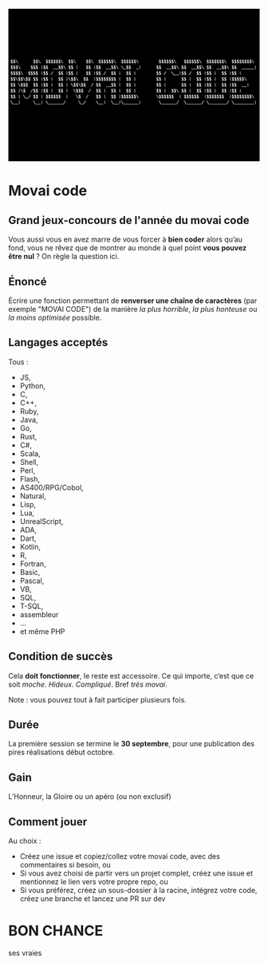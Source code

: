 ![](./movaicode.png)

# Movai code
## Grand jeux-concours de l'année du movai code

Vous aussi vous en avez marre de vous forcer à **bien coder** alors qu’au fond, vous ne rêvez que de montrer au monde à quel point **vous pouvez être nul** ? On règle la question ici.

## Énoncé
Écrire une fonction permettant de **renverser une chaîne de caractères** (par exemple "MOVAI CODE") de la manière _la plus horrible_, _la plus honteuse_ ou _la moins optimisée_ possible.

## Langages acceptés

Tous :

 - JS,
 - Python,
 - C,
 - C++,
 - Ruby,
 - Java,
 - Go,
 - Rust,
 - C#,
 - Scala,
 - Shell,
 - Perl,
 - Flash,
 - AS400/RPG/Cobol,
 - Natural,
 - Lisp,
 - Lua,
 - UnrealScript,
 - ADA,
 - Dart,
 - Kotlin,
 - R,
 - Fortran,
 - Basic,
 - Pascal,
 - VB,
 - SQL,
 - T-SQL,
 - assembleur
 - ...
 - et même PHP
 
## Condition de succès

Cela **doit fonctionner**, le reste est accessoire. Ce qui importe, c’est que ce soit _moche_. _Hideux_. _Compliqué_. Bref _très movai_.

Note : vous pouvez tout à fait participer plusieurs fois.

## Durée

La première session se termine le **30 septembre**, pour une publication des pires réalisations début octobre.

## Gain

L’Honneur, la Gloire ou un apéro (ou non exclusif)

## Comment jouer

Au choix :

* Créez une issue et copiez/collez votre movai code, avec des commentaires si besoin, ou
* Si vous avez choisi de partir vers un projet complet, créez une issue et mentionnez le lien vers votre propre repo, ou
* Si vous préférez, créez un sous-dossier à la racine, intégrez votre code, créez une branche et lancez une PR sur dev


# BON CHANCE
ses vraies
